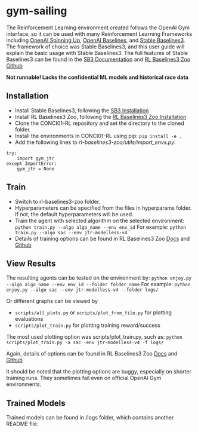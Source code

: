 # gym-sailing

The Reinforcement Learning environment created follows the OpenAI Gym interface, so it can be used with many Reinforcement Learning Frameworks including [OpenAI Spinning Up](https://spinningup.openai.com/en/latest/), [OpenAI Baselines](https://github.com/openai/baselines), and [Stable Baselines3](https://stable-baselines3.readthedocs.io/en/master/). The framework of choice was Stable Baselines3, and this user guide will explain the basic usage with Stable Baselines3. The full features of Stable Baselines3 can be found in the [SB3 Documentation](https://stable-baselines3.readthedocs.io/en/master/index.html) and [RL Baselines3 Zoo Github](https://github.com/DLR-RM/rl-baselines3-zoo)

**Not runnable! Lacks the confidential ML models and historical race data** 

## Installation 
- Install Stable Baselines3, following the [SB3 Installation](https://stable-baselines3.readthedocs.io/en/master/guide/install.html)
- Install RL Baselines3 Zoo, following the [RL Baselines3 Zoo Installation](https://stable-baselines3.readthedocs.io/en/master/guide/rl_zoo.html)
- Clone the CONCI01-RL repository and set the directory to the cloned folder.
- Install the environments in CONCI01-RL using pip:
```pip install -e .```
- Add the following lines to *rl-baselines3-zoo/utils/import_envs.py*:
```
try:
    import gym_jtr
except ImportError:
    gym_jtr = None
```
 

## Train
- Switch to rl-baselines3-zoo folder.
- Hyperparameters can be specified from the files in hyperparams folder. If not, the default hyperparameters will be used.
- Train the agent with selected algorithm on the selected environment:
    ```python train.py --algo algo_name --env env_id```
For example:
    ```python train.py --algo sac --env jtr-modelless-v4```
- Details of training options can be found in RL Baselines3 Zoo [Docs](https://stable-baselines3.readthedocs.io/en/master/guide/rl_zoo.html) and [Github](https://github.com/DLR-RM/rl-baselines3-zoo)

## View Results
The resulting agents can be tested on the environment by:
```python enjoy.py --algo algo_name --env env_id --folder folder_name```
For example:
```python enjoy.py --algo sac --env jtr-modelless-v4 --folder logs/```

Or different graphs can be viewed by
- ```scripts/all_plots.py``` or ```scripts/plot_from_file.py``` for plotting evaluations
- ```scripts/plot_train.py``` for plotting training reward/success

The most used plotting option was scripts/plot_train.py, such as:
```python scripts/plot_train.py -a sac -env jtr-modelless-v4 -f logs/```

Again, details of options can be found in RL Baselines3 Zoo [Docs](https://stable-baselines3.readthedocs.io/en/master/guide/rl_zoo.html) and [Github](https://github.com/DLR-RM/rl-baselines3-zoo)

It should be noted that the plotting options are buggy, especially on shorter training runs. They sometimes fail even on official OpenAI Gym environments.

## Trained Models
Trained models can be found in /logs folder, which contains another README file.
